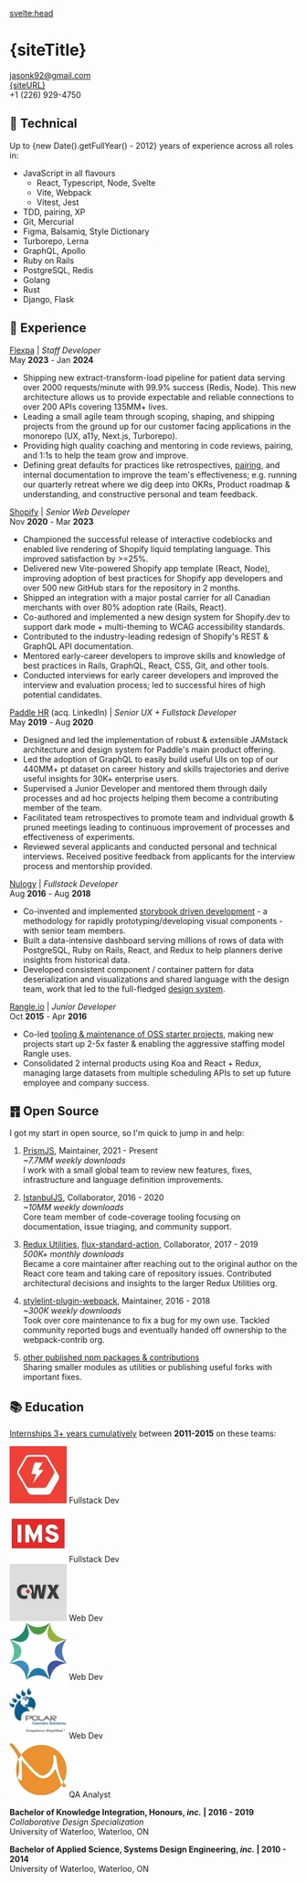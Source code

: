 <script>
   import { siteTitle, siteDescription, siteURL, siteLink } from '$lib/config.js';
</script>

<svelte:head>
  <title>{siteTitle} | Staff Dev Resume</title>
  <meta name="description" content="{siteTitle} - {siteDescription} Resume" />
</svelte:head>

<div class='print-only flex justify-between print-title'>

# {siteTitle}

jasonk92@gmail.com<br>
[{siteURL}]({siteLink})<br>
+1 (226) 929-4750

</div>

<article>
<aside class='technical'>

## 🧰 Technical

Up to {new Date().getFullYear() - 2012} years of experience across all roles in:

- JavaScript in all flavours
  - React, Typescript, Node, Svelte
  - Vite, Webpack
  - Vitest, Jest
- TDD, pairing, XP
- Git, Mercurial
- Figma, Balsamiq, Style Dictionary
- Turborepo, Lerna
- GraphQL, Apollo
- Ruby on Rails
- PostgreSQL, Redis
- Golang
- Rust
- Django, Flask

</aside>

<section class='experience'>

## 🎒 Experience

[Flexpa](https://flexpa.com) | _Staff Developer_<br>
May **2023** - Jan **2024**

- Shipping new extract-transform-load pipeline for patient data serving over 2000 requests/minute with 99.9% success (Redis, Node). This new architecture allows us to provide expectable and reliable connections to over 200 APIs covering 135MM+ lives.
- Leading a small agile team through scoping, shaping, and shipping projects from the ground up for our customer facing applications in the monorepo (UX, a11y, Next.js, Turborepo).
- Providing high quality coaching and mentoring in code reviews, pairing, and 1:1s to help the team grow and improve.
- Defining great defaults for practices like retrospectives, [pairing](/learning/pairing), and internal documentation to improve the team's effectiveness; e.g. running our quarterly retreat where we dig deep into OKRs, Product roadmap & understanding, and constructive personal and team feedback.

[Shopify](https://shopify.dev) | _Senior Web Developer_<br>
Nov **2020** - Mar **2023**

- Championed the successful release of interactive codeblocks and enabled live rendering of Shopify liquid templating language. This improved satisfaction by >=25%.
- Delivered new Vite-powered Shopify app template (React, Node), improving adoption of best practices for Shopify app developers and over 500 new GitHub stars for the repository in 2 months.
- Shipped an integration with a major postal carrier for all Canadian merchants with over 80% adoption rate (Rails, React).
- Co-authored and implemented a new design system for Shopify.dev to support dark mode + multi-theming to WCAG accessibility standards.
- Contributed to the industry-leading redesign of Shopify's REST & GraphQL API documentation.
- Mentored early-career developers to improve skills and knowledge of best practices in Rails, GraphQL, React, CSS, Git, and other tools.
- Conducted interviews for early career developers and improved the interview and evaluation process; led to successful hires of high potential candidates.

[Paddle HR](https://www.paddlehr.com) (acq. LinkedIn) | _Senior UX + Fullstack Developer_<br>
May **2019** - Aug **2020**

- Designed and led the implementation of robust & extensible JAMstack architecture and design system for Paddle's main product offering.
- Led the adoption of GraphQL to easily build useful UIs on top of our 440MM+ pt dataset on career history and skills trajectories and derive useful insights for 30K+ enterprise users.
- Supervised a Junior Developer and mentored them through daily processes and ad hoc projects helping them become a contributing member of the team.
- Facilitated team retrospectives to promote team and individual growth & pruned meetings leading to continuous improvement of processes and effectiveness of experiments.
- Reviewed several applicants and conducted personal and technical interviews. Received positive feedback from applicants for the interview process and mentorship provided.

[Nulogy](http://nulogy.com) | _Fullstack Developer_<br>
Aug **2016** - Aug **2018**

- Co-invented and implemented [storybook driven development](https://medium.com/nulogy/storybook-driven-development-a3c517276c07) - a methodology for rapidly prototyping/developing visual components - with senior team members.
- Built a data-intensive dashboard serving millions of rows of data with PostgreSQL, Ruby on Rails, React, and Redux to help planners derive insights from historical data.
- Developed consistent component / container pattern for data deserialization and visualizations and shared language with the design team, work that led to the full-fledged [design system](https://nulogy.design/).

[Rangle.io](http://rangle.io) | _Junior Developer_<br>
Oct **2015** - Apr **2016**

- Co-led [tooling & maintenance of OSS starter projects](https://github.com/rangle?utf8=%E2%9C%93&q=starter&type=&language=), making new projects start up 2-5x faster & enabling the aggressive staffing model Rangle uses.
- Consolidated 2 internal products using Koa and React + Redux, managing large datasets from multiple scheduling APIs to set up future employee and company success.

</section>

<section class='oss'>

## ䷢ Open Source

I got my start in open source, so I'm quick to jump in and help:

1. [PrismJS](https://github.com/prismjs/prism), Maintainer, 2021 - Present<br>
   _~7.7MM weekly downloads_<br>
   I work with a small global team to review new features, fixes, infrastructure and language definition improvements.

1. [IstanbulJS](https://github.com/istanbuljs), Collaborator, 2016 - 2020<br>
   _~10MM weekly downloads_<br>
   Core team member of code-coverage tooling focusing on documentation, issue triaging, and community support.

<span class='no-print'>

3. [Redux Utilities](https://github.com/redux-utilities), [flux-standard-action](https://www.npmjs.com/package/flux-standard-action), Collaborator, 2017 - 2019<br>
   _500K+ monthly downloads_<br>
   Became a core maintainer after reaching out to the original author on the React core team and taking care of repository issues. Contributed architectural decisions and insights to the larger Redux Utilities org.

1. [stylelint-plugin-webpack](https://github.com/webpack-contrib/stylelint-webpack-plugin), Maintainer, 2016 - 2018<br>
   _~300K weekly downloads_<br>
   Took over core maintenance to fix a bug for my own use. Tackled community reported bugs and eventually handed off ownership to the webpack-contrib org.

1. [other published npm packages & contributions](https://www.npmjs.com/~jakxz)<br>
   Sharing smaller modules as utilities or publishing useful forks with important fixes.

</span>
</section>
<section class='education'>

## 📚 Education

[Internships 3+ years cumulatively](https://linkedin.com/in/jgkurian) between **2011-2015** on these teams:

<div class="flex gap-y-4 flex-wrap justify-between captions">
  <div class="basis-1/3 inline-flex flex-col items-center"><img width="100" height="100" src="/images/boltmade.webp" alt="Boltmade logo" title="Fullstack Developer at Boltmade" /> Fullstack Dev</div>
  <div class="basis-1/3 inline-flex flex-col items-center"><img width="100" height="100" src="/images/ims.webp" alt="Intelligent Mechatronic Systems Inc. logo" title="Fullstack Developer at IMS" /> Fullstack Dev</div>
  <div class="basis-1/3 inline-flex flex-col items-center"><img width="100" height="100" src="/images/coreworx.webp" alt="Coreworx Inc. logo" title="Web Developer at Coreworx" /> Web Dev</div>
  <div class="basis-1/3 inline-flex flex-col items-center"><img width="100" height="100" src="/images/bluesun.webp" alt="BlueSun logo" title="Web Developer at BlueSun / Wealthserv" /> Web Dev</div>
  <div class="basis-1/3 inline-flex flex-col items-center"><img width="100" height="100" src="/images/polar.webp" title="Web Developer at Polar Geomatics Solutions LP" alt="Polar Geomatics Solutions logo" /> Web Dev</div>
  <div class="basis-1/3 inline-flex flex-col items-center"><img width="100" height="100" src="/images/morega.webp" alt="Morega systems logo" title="QA Analyst at Morega Systems Inc."/> QA Analyst</div>
</div>

**Bachelor of Knowledge Integration, Honours, _inc._ | 2016 - 2019**<br>
_Collaborative Design Specialization_<br>
University of Waterloo, Waterloo, ON

**Bachelor of Applied Science, Systems Design Engineering, _inc._ | 2010 - 2014**<br>
University of Waterloo, Waterloo, ON

</section>
</article>

<style src='./resume.scss' />
